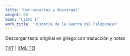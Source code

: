 ```yaml
---
title: "Herramientas y descargas"
weight: 60
book: "Libro I"
work_title: "Historia de la Guerra del Peloponeso"
---
```

Descargar texto original en griego con traducción y notas

<a href="https://corpusabierto.com/libros/guerra-del-peloponeso/formatos/tucidides/lib1/txt/01_prologo-cap-1.txt" target="_blank">TXT</a> | <a href="https://corpusabierto.com/libros/guerra-del-peloponeso/formatos/tucidides/lib1/xml-tei/01_prologo-cap-1.xml" target="_blank">XML-TEI</a>